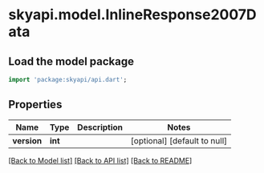 # skyapi.model.InlineResponse2007Data

## Load the model package
```dart
import 'package:skyapi/api.dart';
```

## Properties
Name | Type | Description | Notes
------------ | ------------- | ------------- | -------------
**version** | **int** |  | [optional] [default to null]

[[Back to Model list]](../README.md#documentation-for-models) [[Back to API list]](../README.md#documentation-for-api-endpoints) [[Back to README]](../README.md)



